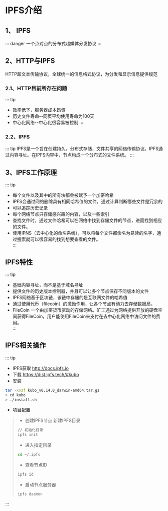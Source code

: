 # IPFS介绍

## 1、 IPFS
::: danger
一个点对点的分布式超媒体分发协议
:::
## 2、HTTP与IPFS
HTTP超文本传输协议，全球统一的信息格式协议，为分发和显示信息提供规范
### 2.1、HTTP目前所存在问题
::: tip
- 效率低下，服务器成本昂贵
- 历史文件寿命--网页平均使用寿命为100天
- 中心化网络--中心化很容易被控制 
:::
### 2.2、IPFS
::: tip
IPFS是一个旨在创建持久，分布式存储，文件共享的网络传输协议。IPFS通过内容寻址。在IPFS内容中，节点构成一个分布式的文件系统。
:::

## 3、IPFS工作原理
::: tip
- 每个文件以及其中的所有块都会被赋予一个加密哈希
- IPFS会通过网络删除具有相同哈希值的文件，通过计算判断哪些文件是冗余的
- 可以追踪历史记录
- 每个网络节点只存储感兴趣的内容，以及一些索引
- 查找文件时，通过文件哈希可以在网络中找到存储文件的节点，进而找到相应的文件。
- 使用IPNS（去中心化的命名系统），可以将每个文件都命名为易读的名字，通过搜索就可以很容易的找到想要查看的文件。   
:::

## IPFS特性
::: tip
- 基础内容寻址，而不是基于域名寻址
- 提供文件的历史版本控制器，并且可以让多个节点保存不同版本的文件
- IPFS网络基于区块链，该链中存储的是互联网文件的哈希值
- 通过使用代币（filecoin）的激励作用，让各个节点有动力去存储数据局。  
- FileCoin 一个由加密货币驱动的存储网络。旷工通过为网络提供开放的硬盘空间获得FileCoin，用户能使用FileCoin来支付在去中心化网络中访问文件的费用。     
:::

## IPFS相关操作
::: tip
- IPFS获取 http://docs.ipfs.io
- 下载 https://dist.ipfs.tech/#kubo
- 安装
```sh
tar -xvzf kubo_v0.14.0_darwin-amd64.tar.gz
> cd kubo
> ./install.sh
```
- 项目配置
>- 创建IPFS节点 新建IPFS目录
>```sh
> // 初始化目录
>ipfs init
>```
>- 进入指定目录 
>```sh
>cd ~/.ipfs
>```
>- 查看节点ID 
>```sh
> ipfs id
>```
>- 启动节点服务器
>```sh
>ipfs daemon
>```
:::